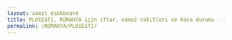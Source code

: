 ```yaml
---
layout: vakit_dashboard
title: PLOIESTI, ROMANYA için iftar, namaz vakitleri ve hava durumu - ilçe/eyalet seç
permalink: /ROMANYA/PLOIESTI/
---
```


<script type="text/javascript">
  var GLOBAL_COUNTRY = 'ROMANYA';
  var GLOBAL_CITY = 'PLOIESTI';
  var GLOBAL_STATE = '';
  var lat = 72;
  var lon = 21;
</script>
